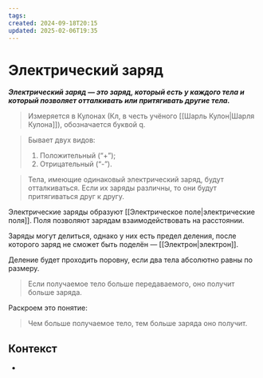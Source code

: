 ```yaml
---
tags: 
created: 2024-09-18T20:15
updated: 2025-02-06T19:35
---
```

# Электрический заряд

***Электрический заряд — это заряд, который есть у каждого тела и который позволяет отталкивать или притягивать другие тела.***

>Измеряется в Кулонах (Кл, в честь учёного [[Шарль Кулон|Шарля Кулона]]), обозначается буквой q.

> Бывает двух видов:
> 1. Положительный (“+”);
> 2. Отрицательный (“-”).

> Тела, имеющие одинаковый электрический заряд, будут отталкиваться.
> Если их заряды различны, то они будут притягиваться друг к другу.

Электрические заряды образуют [[Электрическое поле|электрические поля]]. Поля позволяют зарядам взаимодействовать на расстоянии.

Заряды могут делиться, однако у них есть предел деления, после которого заряд не сможет быть поделён — [[Электрон|электрон]]. 

Деление будет проходить поровну, если два тела абсолютно равны по размеру.
> Если получаемое тело больше передаваемого, оно получит больше заряда.

Раскроем это понятие:

>Чем больше получаемое тело, тем больше заряда оно получит.

## Контекст
- 

